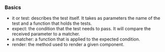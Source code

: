 ### Basics

- it or test: describes the test itself. It takes as parameters the name of the test and a function that holds the tests.
- expect: the condition that the test needs to pass. It will compare the received parameter to a matcher.
- a matcher: a function that is applied to the expected condition.
- render: the method used to render a given component.

<!-- 
import React from 'react'
import {render} from '@testing-library/react'
import App from './App'
 
 it('should take a snapshot', () => {
    const { asFragment } = render(<App />)
    
    expect(asFragment(<App />)).toMatchSnapshot()
   })
});
 -->